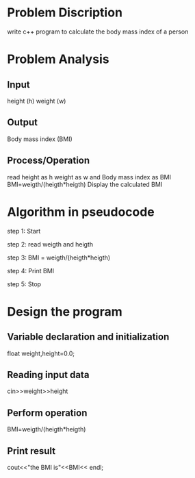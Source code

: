 # Problem Discription
write c++ program to calculate the body mass index of a person
# Problem Analysis
## Input
height (h)
weight (w)
## Output
Body mass index (BMI)
## Process/Operation
 read height as h weight as w and Body mass index as BMI 
 BMI=weigth/(heigth*heigth)
 Display the calculated BMI
 # Algorithm in pseudocode
 step 1: Start

 step 2: read weigth and heigth

 step 3: BMI = weigth/(heigth*heigth)
 
 step 4: Print BMI

 step 5: Stop
 # Design the program
 ## Variable declaration and initialization
 float weight,height=0.0;
 ## Reading input data
 cin>>weight>>height
 ## Perform operation
 BMI=weigth/(heigth*heigth)
 ## Print result
 cout<<"the BMI is"<<BMI<< endl;


